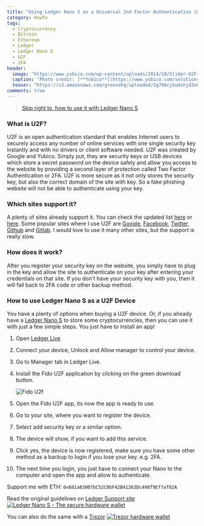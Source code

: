 ```yaml
---
title: "Using Ledger Nano S as a Universal 2nd Factor Authentication (U2F) device"
category: HowTo
tags: 
  - Cryptocurrency
  - Bitcoin
  - Ethereum
  - Ledger
  - Ledger Nano S
  - U2F
  - 2FA
header:
  image: "https://www.yubico.com/wp-content/uploads/2014/10/Slider-U2F-02.png"
  caption: "Photo credit: [**Yubico**](https://www.yubico.com/solutions/fido-u2f/)"
  teaser: "https://s3.amazonaws.com/groovehq/uploaded/2g796cjbudshjd3xhucaewpxgv70x403ms102ar50fx9zzex27?1488402680"
comments: true
---
```



> [Skip right to, how to use it with Ledger Nano S](#how-to-use-ledger-nano-s-as-a-u2f-device)

### What is U2F?

U2F is an open authentication standard that enables Internet users to securely access any number of online services with one single security key instantly and with no drivers or client software needed. U2F was created by Google and Yubico. Simply put, they are security keys or USB devices which store a secret password on the device safely and allow you access to the website by providing a second layer of protection called Two Factor Authentication or 2FA. U2F is more secure as it not only stores the security key, but also the correct domain of the site with key. So a fake phishing website will not be able to authenticate using your key. 

### Which sites support it?

A plenty of sites already support it. You can check the updated list [here](https://www.yubico.com/works-with/catalog/#FIDO-U2F) or [here](https://www.dongleauth.info/). Some popular sites where I use U2F are [Google](https://www.google.com/intl/en-US/landing/2step/features.html), [Facebook](https://www.facebook.com/help/148233965247823), [Twitter](https://help.twitter.com/en/managing-your-account/two-factor-authentication),  [Github](https://help.github.com/articles/about-two-factor-authentication/) and [Gitlab](https://docs.gitlab.com/ee/user/profile/account/two_factor_authentication.html). I would love to use it many other sites, but the support is really slow.

### How does it work?

After you register your security key on the website, you simply have to plug in the key and allow the site to authenticate on your key after entering your credentials on that site. If you don't have your security key with you, then it will fall back to 2FA code or other backup method.

### How to use Ledger Nano S as a U2F Device

You have a plenty of options when buying a U2F device. Or, if you already have a [Ledger Nano S](https://www.ledger.com/?r=febd7201637a) to store some cryptocurrencies, then you can use it with just a few simple steps. You just have to install an app!

1. Open [Ledger Live](https://www.ledger.com/pages/ledger-live)

2. Connect your device, Unlock and Allow manager to control your device.

3. Go to Manager tab in Ledger Live.

4. Install the Fido U2F application by clicking on the green download button. 

   ![Fido U2f](https://support.ledgerwallet.com/hc/article_attachments/360004255734/InstallFidoU2F.png)

5. Open the Fido U2F app, its now the app is ready to use.
6. Go to your site, where you want to register the device.
7. Select add security key or a similar option.
8. The device will show, if you want to add this service. 
9. Click yes, the device is now registered, make sure you have some other method as a backup to login if you lose your key. e.g. 2FA.
10. The next time you login, you just have to connect your Nano to the computer and open the app and allow to authenticate.

Support me with ETH: `0x681a83007bC52C0bF42B41263Dc498f9Ef7af02A` 

Read the original guidelines on [Ledger Support site](https://support.ledgerwallet.com/hc/en-us/articles/115005198545-Set-up-Fido-U2F-app)
[![Ledger Nano S - The secure hardware wallet](https://www.ledgerwallet.com/images/promo/nano-s/ledger_nano-s_8-5-0x4-2-0.jpg)](https://www.ledger.com?r=febd7201637a)

You can also do the same with a [Trezor](https://doc.satoshilabs.com/trezor-user/u2f.html)
[![Trezor hardware wallet](https://trezor.io/static/images/devices.webp)](https://shop.trezor.io/?a=arshadmehmood.com)

   